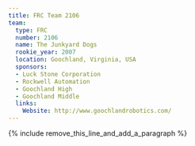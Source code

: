 ```yaml
---
title: FRC Team 2106
team:
  type: FRC
  number: 2106
  name: The Junkyard Dogs
  rookie_year: 2007
  location: Goochland, Virginia, USA
  sponsors:
  - Luck Stone Corporation
  - Rockwell Automation
  - Goochland High
  - Goochland Middle
  links:
    Website: http://www.goochlandrobotics.com/
---
```


{% include remove_this_line_and_add_a_paragraph %}